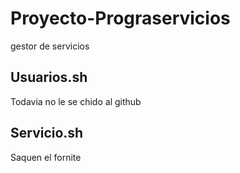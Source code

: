 # Proyecto-Prograservicios
gestor de servicios

## Usuarios.sh
Todavia no le se chido al github

## Servicio.sh
Saquen el fornite 
